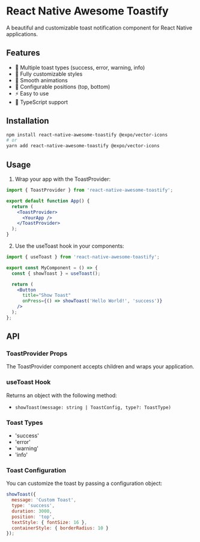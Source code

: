 # React Native Awesome Toastify

A beautiful and customizable toast notification component for React Native applications.

## Features

- 🎨 Multiple toast types (success, error, warning, info)
- 📱 Fully customizable styles
- 🔄 Smooth animations
- 📍 Configurable positions (top, bottom)
- ⚡ Easy to use
- 🎯 TypeScript support

## Installation

```bash
npm install react-native-awesome-toastify @expo/vector-icons
# or
yarn add react-native-awesome-toastify @expo/vector-icons
```

## Usage

1. Wrap your app with the ToastProvider:

```jsx
import { ToastProvider } from 'react-native-awesome-toastify';

export default function App() {
  return (
    <ToastProvider>
      <YourApp />
    </ToastProvider>
  );
}
```

2. Use the useToast hook in your components:

```jsx
import { useToast } from 'react-native-awesome-toastify';

export const MyComponent = () => {
  const { showToast } = useToast();

  return (
    <Button 
      title="Show Toast"
      onPress={() => showToast('Hello World!', 'success')}
    />
  );
};
```

## API

### ToastProvider Props

The ToastProvider component accepts children and wraps your application.

### useToast Hook

Returns an object with the following method:

- `showToast(message: string | ToastConfig, type?: ToastType)`

### Toast Types

- 'success'
- 'error'
- 'warning'
- 'info'

### Toast Configuration

You can customize the toast by passing a configuration object:

```jsx
showToast({
  message: 'Custom Toast',
  type: 'success',
  duration: 3000,
  position: 'top',
  textStyle: { fontSize: 16 },
  containerStyle: { borderRadius: 10 }
});
```
